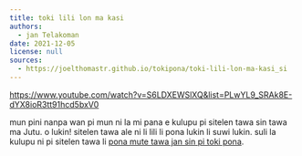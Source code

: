 ```yaml
---
title: toki lili lon ma kasi
authors:
  - jan Telakoman
date: 2021-12-05
license: null
sources:
  - https://joelthomastr.github.io/tokipona/toki-lili-lon-ma-kasi_si
---
```


https://www.youtube.com/watch?v=S6LDXEWSlXQ&list=PLwYL9_SRAk8E-dYX8ioR3tt91hcd5bxV0

mun pini nanpa wan pi mun ni la mi pana e kulupu pi sitelen tawa sin tawa ma Jutu. o lukin! sitelen tawa ale ni li lili li pona lukin li suwi lukin. suli la kulupu ni pi sitelen tawa li [pona mute tawa jan sin pi toki pona](https://joelthomastr.github.io/tokipona/toki-pi-kon-pona_si).
